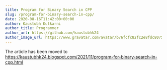 ```yaml
---
title: Program for Binary Search in CPP
slug: /program-for-binary-search-in-cpp/
date: 2020-08-16T11:42:00+00:00
author: Kaustubh Kulkarni
author_title: Programmer
author_url: https://github.com/kaustubhk24
author_image_url: https://www.gravatar.com/avatar/b76fcfc82fc2e8fdc8075636f1735f61?s=200
---
```

The article has been moved to https://kaustubhk24.blogspot.com/2021/11/program-for-binary-search-in-cpp.html

